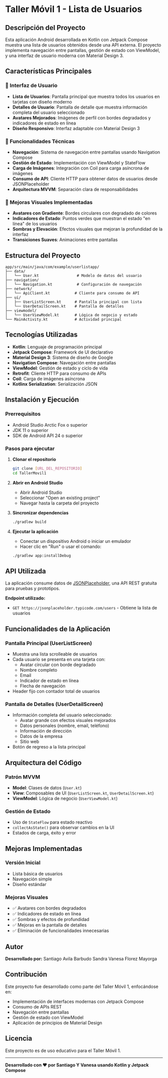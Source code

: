 # Taller Móvil 1 - Lista de Usuarios

## Descripción del Proyecto

Esta aplicación Android desarrollada en Kotlin con Jetpack Compose muestra una lista de usuarios obtenidos desde una API externa. El proyecto implementa navegación entre pantallas, gestión de estado con ViewModel, y una interfaz de usuario moderna con Material Design 3.

## Características Principales

### 🎨 Interfaz de Usuario
- **Lista de Usuarios**: Pantalla principal que muestra todos los usuarios en tarjetas con diseño moderno
- **Detalles de Usuario**: Pantalla de detalle que muestra información completa del usuario seleccionado
- **Avatares Mejorados**: Imágenes de perfil con bordes degradados y indicadores de estado en línea
- **Diseño Responsivo**: Interfaz adaptable con Material Design 3

### 🔧 Funcionalidades Técnicas
- **Navegación**: Sistema de navegación entre pantallas usando Navigation Compose
- **Gestión de Estado**: Implementación con ViewModel y StateFlow
- **Carga de Imágenes**: Integración con Coil para carga asíncrona de imágenes
- **Consumo de API**: Cliente HTTP para obtener datos de usuarios desde JSONPlaceholder
- **Arquitectura MVVM**: Separación clara de responsabilidades

### 📱 Mejoras Visuales Implementadas
- **Avatares con Gradiente**: Bordes circulares con degradado de colores
- **Indicadores de Estado**: Puntos verdes que muestran el estado "en línea" de los usuarios
- **Sombras y Elevación**: Efectos visuales que mejoran la profundidad de la interfaz
- **Transiciones Suaves**: Animaciones entre pantallas

## Estructura del Proyecto

```
app/src/main/java/com/example/userlistapp/
├── data/
│   └── User.kt                 # Modelo de datos del usuario
├── navigation/
│   └── Navigation.kt           # Configuración de navegación
├── network/
│   └── ApiClient.kt           # Cliente para consumo de API
├── ui/
│   ├── UserListScreen.kt      # Pantalla principal con lista
│   └── UserDetailScreen.kt    # Pantalla de detalles
├── viewmodel/
│   └── UserViewModel.kt       # Lógica de negocio y estado
└── MainActivity.kt            # Actividad principal
```

## Tecnologías Utilizadas

- **Kotlin**: Lenguaje de programación principal
- **Jetpack Compose**: Framework de UI declarativo
- **Material Design 3**: Sistema de diseño de Google
- **Navigation Compose**: Navegación entre pantallas
- **ViewModel**: Gestión de estado y ciclo de vida
- **Retrofit**: Cliente HTTP para consumo de APIs
- **Coil**: Carga de imágenes asíncrona
- **Kotlinx Serialization**: Serialización JSON

## Instalación y Ejecución

### Prerrequisitos
- Android Studio Arctic Fox o superior
- JDK 11 o superior
- SDK de Android API 24 o superior

### Pasos para ejecutar

1. **Clonar el repositorio**
   ```bash
   git clone [URL_DEL_REPOSITORIO]
   cd TallerMovil1
   ```

2. **Abrir en Android Studio**
   - Abrir Android Studio
   - Seleccionar "Open an existing project"
   - Navegar hasta la carpeta del proyecto

3. **Sincronizar dependencias**
   ```bash
   ./gradlew build
   ```

4. **Ejecutar la aplicación**
   - Conectar un dispositivo Android o iniciar un emulador
   - Hacer clic en "Run" o usar el comando:
   ```bash
   ./gradlew app:installDebug
   ```

## API Utilizada

La aplicación consume datos de [JSONPlaceholder](https://jsonplaceholder.typicode.com/), una API REST gratuita para pruebas y prototipos.

**Endpoint utilizado:**
- `GET https://jsonplaceholder.typicode.com/users` - Obtiene la lista de usuarios

## Funcionalidades de la Aplicación

### Pantalla Principal (UserListScreen)
- Muestra una lista scrolleable de usuarios
- Cada usuario se presenta en una tarjeta con:
  - Avatar circular con borde degradado
  - Nombre completo
  - Email
  - Indicador de estado en línea
  - Flecha de navegación
- Header fijo con contador total de usuarios

### Pantalla de Detalles (UserDetailScreen)
- Información completa del usuario seleccionado:
  - Avatar grande con efectos visuales mejorados
  - Datos personales (nombre, email, teléfono)
  - Información de dirección
  - Datos de la empresa
  - Sitio web
- Botón de regreso a la lista principal

## Arquitectura del Código

### Patrón MVVM
- **Model**: Clases de datos (`User.kt`)
- **View**: Composables de UI (`UserListScreen.kt`, `UserDetailScreen.kt`)
- **ViewModel**: Lógica de negocio (`UserViewModel.kt`)

### Gestión de Estado
- Uso de `StateFlow` para estado reactivo
- `collectAsState()` para observar cambios en la UI
- Estados de carga, éxito y error

## Mejoras Implementadas

### Versión Inicial
- Lista básica de usuarios
- Navegación simple
- Diseño estándar

### Mejoras Visuales
- ✅ Avatares con bordes degradados
- ✅ Indicadores de estado en línea
- ✅ Sombras y efectos de profundidad
- ✅ Mejoras en la pantalla de detalles
- ✅ Eliminación de funcionalidades innecesarias

## Autor

**Desarrollado por:** 
Santiago Avila Barbudo
Sandra Vanesa Florez Mayorga
## Contribución

Este proyecto fue desarrollado como parte del Taller Móvil 1, enfocándose en:
- Implementación de interfaces modernas con Jetpack Compose
- Consumo de APIs REST
- Navegación entre pantallas
- Gestión de estado con ViewModel
- Aplicación de principios de Material Design

## Licencia

Este proyecto es de uso educativo para el Taller Móvil 1.

---

**Desarrollado con ❤️ por Santiago Y Vanesa usando Kotlin y Jetpack Compose**